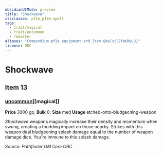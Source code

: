 ```yaml
---
obsidianUIMode: preview
title: "Shockwave"
cssclasses: pf2e,pf2e-spell
tags:
  - trait/magical
  - trait/uncommon
  - remaster
aliases: "Compendium.pf2e.equipment-srd.Item.QNaCujl2faKRyLD1"
license: ORC
---
```

# Shockwave
## Item 13
### [uncommon](uncommon "Uncommon Rarity Trait")[[magical]]


**Price** 3000 gp; 
**Bulk** 0; **Size** med
**Usage** etched-onto-bludgeoning-weapon

_Shockwave_ weapons magically increase their density and momentum when swung, creating a thudding impact on those nearby. Strikes with this weapon deal bludgeoning splash damage equal to the number of weapon damage dice. You're immune to this splash damage.

*Source: Pathfinder GM Core*
*ORC*